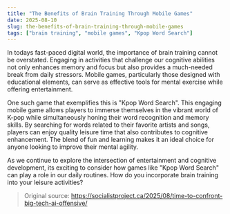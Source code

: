 ```yaml
---
title: "The Benefits of Brain Training Through Mobile Games"
date: 2025-08-10
slug: the-benefits-of-brain-training-through-mobile-games
tags: ["brain training", "mobile games", "Kpop Word Search"]
---
```


In todays fast-paced digital world, the importance of brain training cannot be overstated. Engaging in activities that challenge our cognitive abilities not only enhances memory and focus but also provides a much-needed break from daily stressors. Mobile games, particularly those designed with educational elements, can serve as effective tools for mental exercise while offering entertainment.

One such game that exemplifies this is "Kpop Word Search". This engaging mobile game allows players to immerse themselves in the vibrant world of K-pop while simultaneously honing their word recognition and memory skills. By searching for words related to their favorite artists and songs, players can enjoy quality leisure time that also contributes to cognitive enhancement. The blend of fun and learning makes it an ideal choice for anyone looking to improve their mental agility.

As we continue to explore the intersection of entertainment and cognitive development, its exciting to consider how games like "Kpop Word Search" can play a role in our daily routines. How do you incorporate brain training into your leisure activities?
> Original source: https://socialistproject.ca/2025/08/time-to-confront-big-tech-ai-offensive/